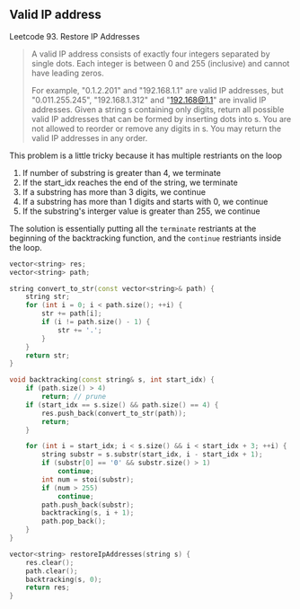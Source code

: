 ## Valid IP address 
Leetcode 93. Restore IP Addresses

> A valid IP address consists of exactly four integers separated by single dots.
> Each integer is between 0 and 255 (inclusive) and cannot have leading zeros.
>
> For example, "0.1.2.201" and "192.168.1.1" are valid IP addresses,
> but "0.011.255.245", "192.168.1.312" and "192.168@1.1" are invalid IP addresses.
> Given a string s containing only digits, return all possible valid IP addresses
> that can be formed by inserting dots into s. You are not allowed to reorder or
> remove any digits in s. You may return the valid IP addresses in any order.

This problem is a little tricky because it has multiple restriants on the loop
1. If number of substring is greater than 4, we terminate
2. If the start_idx reaches the end of the string, we terminate
3. If a substring has more than 3 digits, we continue
4. If a substring has more than 1 digits and starts with 0, we continue
5. If the substring's interger value is greater than 255, we continue

The solution is essentially putting all the `terminate` restriants at the beginning of the backtracking function, and the `continue`
restriants inside the loop.

```cpp
vector<string> res;
vector<string> path;

string convert_to_str(const vector<string>& path) {
    string str;
    for (int i = 0; i < path.size(); ++i) {
        str += path[i];
        if (i != path.size() - 1) {
            str += '.';
        }
    }
    return str;
}

void backtracking(const string& s, int start_idx) {
    if (path.size() > 4)
        return; // prune
    if (start_idx == s.size() && path.size() == 4) {
        res.push_back(convert_to_str(path));
        return;
    }

    for (int i = start_idx; i < s.size() && i < start_idx + 3; ++i) {
        string substr = s.substr(start_idx, i - start_idx + 1);
        if (substr[0] == '0' && substr.size() > 1)
            continue;
        int num = stoi(substr);
        if (num > 255)
            continue;
        path.push_back(substr);
        backtracking(s, i + 1);
        path.pop_back();
    }
}

vector<string> restoreIpAddresses(string s) {
    res.clear();
    path.clear();
    backtracking(s, 0);
    return res;
}
```
